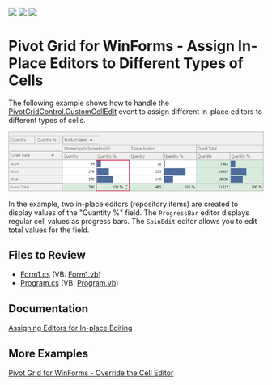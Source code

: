 <!-- default badges list -->
![](https://img.shields.io/endpoint?url=https://codecentral.devexpress.com/api/v1/VersionRange/128581578/21.2.3%2B)
[![](https://img.shields.io/badge/Open_in_DevExpress_Support_Center-FF7200?style=flat-square&logo=DevExpress&logoColor=white)](https://supportcenter.devexpress.com/ticket/details/T153888)
[![](https://img.shields.io/badge/📖_How_to_use_DevExpress_Examples-e9f6fc?style=flat-square)](https://docs.devexpress.com/GeneralInformation/403183)
<!-- default badges end -->
<!-- default file list -->

# Pivot Grid for WinForms - Assign In-Place Editors to Different Types of Cells

The following example shows how to handle the [PivotGridControl.CustomCellEdit](https://docs.devexpress.com/WindowsForms/DevExpress.XtraPivotGrid.PivotGridControl.CustomCellEdit) event to assign different in-place editors to different types of cells.

![Pivot Grid](images/pivotgrid.png)

In the example, two in-place editors (repository items) are created to display values of the "Quantity %" field. The `ProgressBar` editor displays regular cell values as progress bars. The `SpinEdit` editor allows you to edit total values for the field.

## Files to Review

* [Form1.cs](./CS/PivotGridControl_CustomCellEdit/Form1.cs) (VB: [Form1.vb](./VB/PivotGridControl_CustomCellEdit/Form1.vb))
* [Program.cs](./CS/PivotGridControl_CustomCellEdit/Program.cs) (VB: [Program.vb](./VB/PivotGridControl_CustomCellEdit/Program.vb))

## Documentation

[Assigning Editors for In-place Editing](https://docs.devexpress.com/WindowsForms/5896/controls-and-libraries/pivot-grid/data-shaping/editing/assigning-editors-for-in-place-editing)

## More Examples

[Pivot Grid for WinForms - Override the Cell Editor](https://github.com/DevExpress-Examples/how-to-override-the-cell-editor-used-for-the-in-place-editing-t515806)




